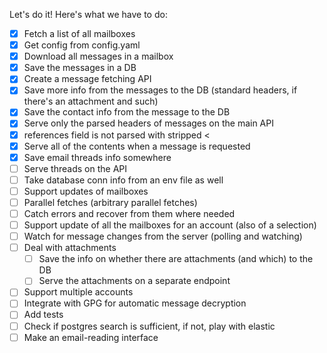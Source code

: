 Let's do it! Here's what we have to do:

- [x] Fetch a list of all mailboxes
- [x] Get config from config.yaml
- [x] Download all messages in a mailbox
- [x] Save the messages in a DB
- [x] Create a message fetching API
- [x] Save more info from the messages to the DB (standard headers, if
      there's an attachment and such)
- [x] Save the contact info from the message to the DB
- [x] Serve only the parsed headers of messages on the main API
- [x] references field is not parsed with stripped <
- [x] Serve all of the contents when a message is requested
- [x] Save email threads info somewhere
- [ ] Serve threads on the API
- [ ] Take database conn info from an env file as well
- [ ] Support updates of mailboxes
- [ ] Parallel fetches (arbitrary parallel fetches)
- [ ] Catch errors and recover from them where needed
- [ ] Support update of all the mailboxes for an account (also of a selection)
- [ ] Watch for message changes from the server (polling and watching)
- [ ] Deal with attachments
  - [ ] Save the info on whether there are attachments (and which) to the DB
  - [ ] Serve the attachments on a separate endpoint
- [ ] Support multiple accounts
- [ ] Integrate with GPG for automatic message decryption
- [ ] Add tests
- [ ] Check if postgres search is sufficient, if not, play with elastic
- [ ] Make an email-reading interface
